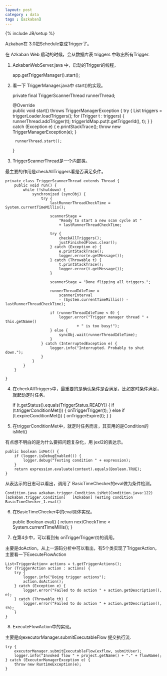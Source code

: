 ```yaml
---
layout: post
category : data 
tags : [azkaban]
---
```

{% include JB/setup %}


Azkaban在 3.0把Schedule变成Trigger了。

在 Azkaban Web 启动的时候，会从数据库表 triggers 中取出所有Trigger.

1. AzkabanWebServer.java 中，启动的Trigger的线程，

	app.getTriggerManager().start();


2. 看一下 TriggerManager.java中 start()的实现。


	private final TriggerScannerThread runnerThread;


	@Override	
	public void start() throws TriggerManagerException {
		try {
				 List<Trigger> triggers = triggerLoader.loadTriggers();
				for (Trigger t : triggers) {
					runnerThread.addTrigger(t);
					triggerIdMap.put(t.getTriggerId(), t);
				}
			} catch (Exception e) {
				e.printStackTrace();
				throw new TriggerManagerException(e);
			}

		runnerThread.start();
	}



3. TriggerScannerThread是一个内部类。

最主要的作用是checkAllTriggers看是否满足条件。

	private class TriggerScannerThread extends Thread {
		public void run() {
			while (!shutdown) {
				synchronized (syncObj) {
					try {
						lastRunnerThreadCheckTime = System.currentTimeMillis();

						scannerStage =
							"Ready to start a new scan cycle at "
							+ lastRunnerThreadCheckTime;

						try {
							checkAllTriggers();
							justFinishedFlows.clear();
						} catch (Exception e) {
							e.printStackTrace();
							logger.error(e.getMessage());
						} catch (Throwable t) {
							t.printStackTrace();
							logger.error(t.getMessage());
						}

						scannerStage = "Done flipping all triggers.";

						runnerThreadIdleTime =
							scannerInterval
							- (System.currentTimeMillis() - lastRunnerThreadCheckTime);

						if (runnerThreadIdleTime < 0) {
							logger.error("Trigger manager thread " + this.getName()
									+ " is too busy!");
						} else {
							syncObj.wait(runnerThreadIdleTime);
						}
					} catch (InterruptedException e) {
						logger.info("Interrupted. Probably to shut down.");
					}
				}
			}
		}

	}


4. 在checkAllTriggers中，最重要的是确认条件是否满足，比如定时条件满足，就起动定时任务。

	if (t.getStatus().equals(TriggerStatus.READY)) {
		if (t.triggerConditionMet()) {
			onTriggerTrigger(t);
		} else if (t.expireConditionMet()) {
			onTriggerExpire(t);
		}
	}


5. 在triggerConditionMet中，就定时任务而言，其实用的是Condition的isMet()

有点想不明白的是为什么要把问题复杂化，用 jexl2的表达示。

	public boolean isMet() {
		if (logger.isDebugEnabled()) {
			logger.debug("Testing condition " + expression);
		}
		return expression.evaluate(context).equals(Boolean.TRUE);
	}

从表达示的日志可以看出，调用了 BasicTimeChecker的eval做为条件检测。

	Condition.java azkaban.trigger.Condition.isMet(Condition.java:122) [azkaban.trigger.Condition]   [Azkaban] Testing condition BasicTimeChecker_1.eval()


6. 在BasicTimeChecker中的eval具体实现。

	public Boolean eval() {
		return nextCheckTime < System.currentTimeMillis();
	}


7. 在第4步中，可以看到有 onTriggerTrigger(t)的调用。

主要是doAction，从上一源码分析中可以看出，有5个类实现了TriggerAction，主要看一下ExecuteFlowAction

	List<TriggerAction> actions = t.getTriggerActions();
	for (TriggerAction action : actions) {
		try {
			logger.info("Doing trigger actions");
			action.doAction();
		} catch (Exception e) {
			logger.error("Failed to do action " + action.getDescription(), e);
		} catch (Throwable th) {
			logger.error("Failed to do action " + action.getDescription(), th);
		}
	}

8. ExecuteFlowAction中的实现。

主要是向executorManager.submitExecutableFlow 提交执行流.

	try {
		executorManager.submitExecutableFlow(exflow, submitUser);
		logger.info("Invoked flow " + project.getName() + "." + flowName);
	} catch (ExecutorManagerException e) {
		throw new RuntimeException(e);
	}









